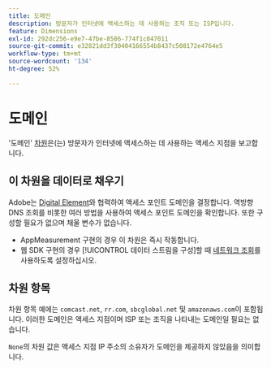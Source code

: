 ```yaml
---
title: 도메인
description: 방문자가 인터넷에 액세스하는 데 사용하는 조직 또는 ISP입니다.
feature: Dimensions
exl-id: 292dc256-e9e7-47be-8586-774f1c047011
source-git-commit: e32821dd3f30404166554b8437c508172e4764e5
workflow-type: tm+mt
source-wordcount: '134'
ht-degree: 52%

---
```


# 도메인

&#39;도메인&#39; [차원](overview.md)은(는) 방문자가 인터넷에 액세스하는 데 사용하는 액세스 지점을 보고합니다.

## 이 차원을 데이터로 채우기

Adobe는 [Digital Element](https://www.digitalelement.com/)와 협력하여 액세스 포인트 도메인을 결정합니다. 역방향 DNS 조회를 비롯한 여러 방법을 사용하여 액세스 포인트 도메인을 확인합니다. 또한 구성할 필요가 없으며 채울 변수가 없습니다.

* AppMeasurement 구현의 경우 이 차원은 즉시 작동합니다.
* 웹 SDK 구현의 경우 [!UICONTROL 데이터 스트림을 구성]할 때 [네트워크 조회](https://experienceleague.adobe.com/docs/experience-platform/datastreams/configure.html?lang=ko)를 사용하도록 설정하십시오.

## 차원 항목

차원 항목 예에는 `comcast.net`, `rr.com`, `sbcglobal.net` 및 `amazonaws.com`이 포함됩니다. 이러한 도메인은 액세스 지점이며 ISP 또는 조직을 나타내는 도메인일 필요는 없습니다.

`None`의 차원 값은 액세스 지점 IP 주소의 소유자가 도메인을 제공하지 않았음을 의미합니다.
